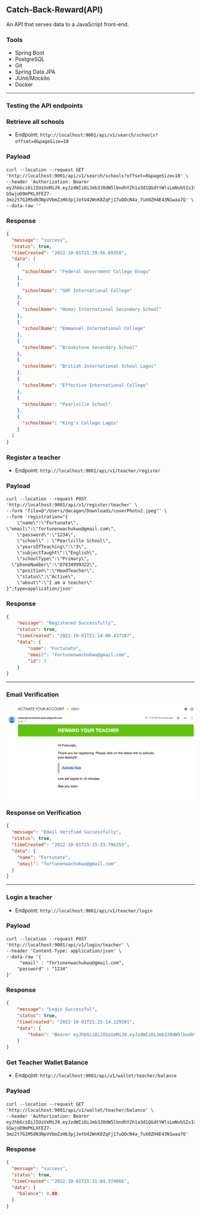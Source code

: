 ## Catch-Back-Reward(API)
An API that serves data to a JavaScript front-end.

### Tools
* Spring Boot
* PostgreSQL
* Git
* Spring Data JPA
* JUnit/Mockito
* Docker
---

### Testing the API endpoints

### Retrieve all schools

* Endpoint: `http://localhost:9001/api/v1/search/schools?offset=0&pageSize=10`

### Payload

```
curl --location --request GET 'http://localhost:9001/api/v1/search/schools?offset=0&pageSize=10' \
--header 'Authorization: Bearer eyJhbGciOiJIUzUxMiJ9.eyJzdWIiOiJmb3J0dW5lbndhY2h1a3d1QGdtYWlsLmNvbSIsImV4cCI6MTY2NDY1NzcxMywiaWF0IjoxNjY0NjU1OTEzfQ.n-GSwjoD9mPKLXFEZ7-3mz2t7G1M5dN3NpVVbmZzHb3pjJotU42WnK8ZqFj17uQOcN4a_7uX0ZH4E43N1waa7Q' \
--data-raw ''
```

### Response

```json
{
  "message": "success",
  "status": true,
  "timeCreated": "2022-10-01T21:29:56.69358",
  "data": [
    {
      "schoolName": "Federal Government College Enugu"
    },
    {
      "schoolName": "GOF International College"
    },
    {
      "schoolName": "Homaj International Secondary School"
    },
    {
      "schoolName": "Emmanuel International College"
    },
    {
      "schoolName": "Brookstone Secondary School"
    },
    {
      "schoolName": "British International School Lagos"
    },
    {
      "schoolName": "Effective International College"
    },
    {
      "schoolName": "Pearlville School"
    },
    {
      "schoolName": "King's College Lagos"
    }
  ]
}
```

### Register a teacher

* Endpoint: `http://localhost:9001/api/v1/teacher/register`

### Payload

```
curl --location --request POST 'http://localhost:9001/api/v1/register/teacher' \
--form 'file=@"/Users/decagon/Downloads/coverPhoto2.jpeg"' \
--form 'registration="{
    \"name\":\"Fortunate\",
\"email\":\"fortunenwachukwu@gmail.com\",
    \"password\":\"1234\",
    \"school\" : \"Pearlville School\",
    \"yearsOfTeaching\":\"3\",
    \"subjectTaught\":\"English\",
    \"schoolType\":\"Primary\",
  \"phoneNumber\":\"07034999322\",
    \"position\":\"HeadTeacher\",
    \"status\":\"Active\",
    \"about\":\"I am a teacher\"
}";type=application/json'
```
### Response
```json
{
    "message": "Registered Successfully",
    "status": true,
    "timeCreated": "2022-10-01T21:14:00.437287",
    "data": {
        "name": "Fortunate",
        "email": "fortunenwachukwu@gmail.com",
        "id": 5
    }
}
```
---
### Email Verification

![This is email verification screenshot](src/main/resources/static/verifyUser.png)

### Response on Verification

```json
{
  "message": "Email Verified Successfully",
  "status": true,
  "timeCreated": "2022-10-01T21:15:33.796355",
  "data": {
    "name": "Fortunate",
    "email": "fortunenwachukwu@gmail.com"
  }
}
```
---
### Login a teacher

* Endpoint: `http://localhost:9001/api/v1/teacher/login`

### Payload

```
curl --location --request POST 'http://localhost:9001/api/v1/login/teacher' \
--header 'Content-Type: application/json' \
--data-raw '{
     "email" : "fortunenwachukwu@gmail.com",
    "password" : "1234"
}'
```
### Response
```json
{
    "message": "Login Successful",
    "status": true,
    "timeCreated": "2022-10-01T21:25:14.129381",
    "data": {
        "token": "Bearer eyJhbGciOiJIUzUxMiJ9.eyJzdWIiOiJmb3J0dW5lbndhY2h1a3d1QGdtYWlsLmNvbSIsImV4cCI6MTY2NDY1NzcxMywiaWF0IjoxNjY0NjU1OTEzfQ.n-GSwjoD9mPKLXFEZ7-3mz2t7G1M5dN3NpVVbmZzHb3pjJotU42WnK8ZqFj17uQOcN4a_7uX0ZH4E43N1waa7Q"
    }
}
```

### Get Teacher Wallet Balance

* Endpoint: `http://localhost:9001/api/v1/wallet/teacher/balance`

### Payload

```
curl --location --request GET 'http://localhost:9001/api/v1/wallet/teacher/balance' \
--header 'Authorization: Bearer eyJhbGciOiJIUzUxMiJ9.eyJzdWIiOiJmb3J0dW5lbndhY2h1a3d1QGdtYWlsLmNvbSIsImV4cCI6MTY2NDY1NzcxMywiaWF0IjoxNjY0NjU1OTEzfQ.n-GSwjoD9mPKLXFEZ7-3mz2t7G1M5dN3NpVVbmZzHb3pjJotU42WnK8ZqFj17uQOcN4a_7uX0ZH4E43N1waa7Q'
```

### Response

```json
{
  "message": "success",
  "status": true,
  "timeCreated": "2022-10-01T21:31:04.374066",
  "data": {
    "balance": 0.00
  }
}
```

